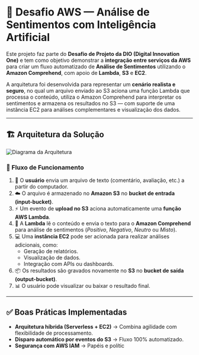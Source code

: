 # 🧠 Desafio AWS — Análise de Sentimentos com Inteligência Artificial

Este projeto faz parte do **Desafio de Projeto da DIO (Digital Innovation One)** e tem como objetivo demonstrar a **integração entre serviços da AWS** para criar um fluxo automatizado de **Análise de Sentimentos** utilizando o **Amazon Comprehend**, com apoio de **Lambda**, **S3** e **EC2**.  

A arquitetura foi desenvolvida para representar um **cenário realista e seguro**, no qual um arquivo enviado ao S3 aciona uma função Lambda que processa o conteúdo, utiliza o Amazon Comprehend para interpretar os sentimentos e armazena os resultados no S3 — com suporte de uma instância EC2 para análises complementares e visualização dos dados.

---

## 🏗️ Arquitetura da Solução

![Diagrama da Arquitetura](./diagrams/diagramaAWS.png)

### 🔁 Fluxo de Funcionamento

1. 👤 O **usuário** envia um arquivo de texto (comentário, avaliação, etc.) a partir do computador.  
2. ☁️ O arquivo é armazenado no **Amazon S3** no **bucket de entrada (input-bucket)**.  
3. ⚡ Um evento de **upload no S3** aciona automaticamente uma **função AWS Lambda**.  
4. 🧩 A **Lambda** lê o conteúdo e envia o texto para o **Amazon Comprehend** para análise de sentimentos (*Positivo*, *Negativo*, *Neutro* ou *Misto*).  
5. 💻 Uma **instância EC2** pode ser acionada para realizar análises adicionais, como:  
   - Geração de relatórios.  
   - Visualização de dados.  
   - Integração com APIs ou dashboards.  
6. 📦 Os resultados são gravados novamente no **S3** no **bucket de saída (output-bucket)**.  
7. 📊 O usuário pode visualizar ou baixar o resultado final.

---

## ✅ Boas Práticas Implementadas

- **Arquitetura híbrida (Serverless + EC2)** → Combina agilidade com flexibilidade de processamento.  
- **Disparo automático por eventos do S3** → Fluxo 100% automatizado.  
- **Segurança com AWS IAM** → Papéis e polític
